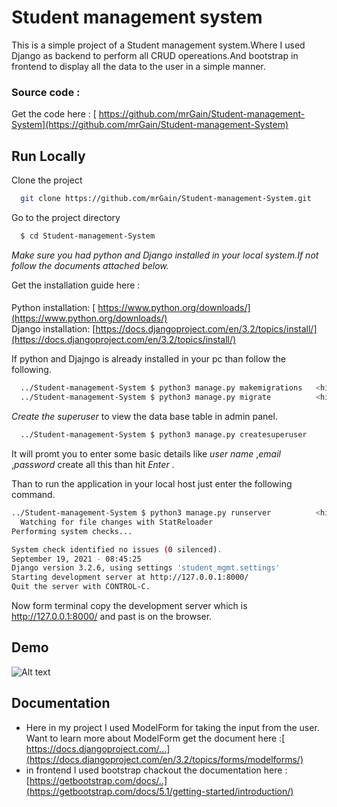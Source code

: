 
# Student management system

This is a simple project of a Student management system.Where I used Django as backend to perform all CRUD opereations.And bootstrap in frontend to display all the data to the user in a simple manner.




### Source code :

Get the code here : [ https://github.com/mrGain/Student-management-System](https://github.com/mrGain/Student-management-System)



  
## Run Locally

Clone the project

```bash
  git clone https://github.com/mrGain/Student-management-System.git
```

Go to the project directory

```bash
  $ cd Student-management-System
```
 _Make sure you had python and  Django installed in your local system.If not follow the documents attached below._

Get the installation guide here : 
 ####
   Python installation: [ https://www.python.org/downloads/](https://www.python.org/downloads/)  \
   Django installation: [https://docs.djangoproject.com/en/3.2/topics/install/](https://docs.djangoproject.com/en/3.2/topics/install/)

If python and Djajngo is already installed in your pc than follow the following.

```bash
  ../Student-management-System $ python3 manage.py makemigrations   <hit enter_key>
  ../Student-management-System $ python3 manage.py migrate          <hit enter_key>
```
_Create the superuser_ to view the data base table in admin panel.
```bash
  ../Student-management-System $ python3 manage.py createsuperuser          <hit enter_key>
```
It will promt you to enter some basic details like _user name_ ,_email_ ,_password_ create all this than hit *Enter* .

Than to run the application in your local host just enter the following command.
```bash
../Student-management-System $ python3 manage.py runserver          <hit enter_key>
  Watching for file changes with StatReloader
Performing system checks...

System check identified no issues (0 silenced).
September 19, 2021 - 08:45:25
Django version 3.2.6, using settings 'student_mgmt.settings'
Starting development server at http://127.0.0.1:8000/
Quit the server with CONTROL-C.

```
Now form terminal copy the development server which is http://127.0.0.1:8000/ and past is on the browser.


  
## Demo

![Alt text](relative/path/to/img.jpg?raw=true "Title")

  
## Documentation

- Here in my project I used ModelForm for taking the input from the user. Want to learn more about ModelForm get the document here :[ https://docs.djangoproject.com/...](https://docs.djangoproject.com/en/3.2/topics/forms/modelforms/) 
- in frontend I used bootstrap chackout the documentation here :[https://getbootstrap.com/docs/..](https://getbootstrap.com/docs/5.1/getting-started/introduction/)